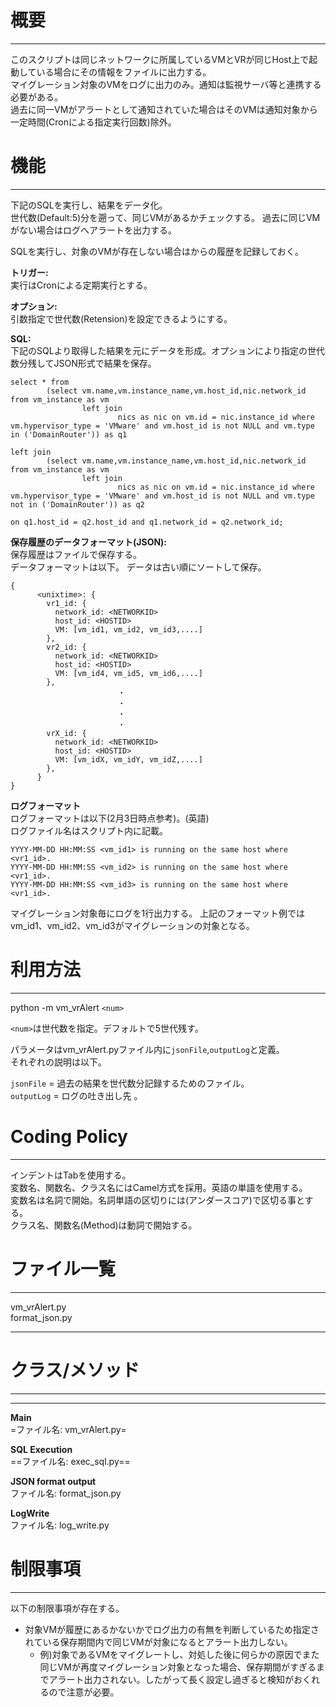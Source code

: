 # 概要  
************
このスクリプトは同じネットワークに所属しているVMとVRが同じHost上で起動している場合にその情報をファイルに出力する。  
マイグレーション対象のVMをログに出力のみ。通知は監視サーバ等と連携する必要がある。  
過去に同一VMがアラートとして通知されていた場合はそのVMは通知対象から一定時間(Cronによる指定実行回数)除外。


# 機能
************
下記のSQLを実行し、結果をデータ化。  
世代数(Default:5)分を遡って、同じVMがあるかチェックする。
過去に同じVMがない場合はログへアラートを出力する。

SQLを実行し、対象のVMが存在しない場合はからの履歴を記録しておく。

**トリガー:**  
実行はCronによる定期実行とする。

**オプション:**  
引数指定で世代数(Retension)を設定できるようにする。

**SQL:**  
下記のSQLより取得した結果を元にデータを形成。オプションにより指定の世代数分残してJSON形式で結果を保存。
```
select * from
        (select vm.name,vm.instance_name,vm.host_id,nic.network_id from vm_instance as vm
                left join
                        nics as nic on vm.id = nic.instance_id where vm.hypervisor_type = 'VMware' and vm.host_id is not NULL and vm.type in ('DomainRouter')) as q1

left join
        (select vm.name,vm.instance_name,vm.host_id,nic.network_id from vm_instance as vm
                left join
                        nics as nic on vm.id = nic.instance_id where vm.hypervisor_type = 'VMware' and vm.host_id is not NULL and vm.type not in ('DomainRouter')) as q2

on q1.host_id = q2.host_id and q1.network_id = q2.network_id;
```

**保存履歴のデータフォーマット(JSON):**  
保存履歴はファイルで保存する。  
データフォーマットは以下。
データは古い順にソートして保存。

```
{
      <unixtime>: {
        vr1_id: {
          network_id: <NETWORKID>
          host_id: <HOSTID>
          VM: [vm_id1, vm_id2, vm_id3,....]
        },
        vr2_id: {
          network_id: <NETWORKID>
          host_id: <HOSTID>
          VM: [vm_id4, vm_id5, vm_id6,....]
        },
                        ・
                        ・
                        ・
                        ・
        vrX_id: {
          network_id: <NETWORKID>
          host_id: <HOSTID>
          VM: [vm_idX, vm_idY, vm_idZ,....]
        },
      }
}
```

**ログフォーマット**  
ログフォーマットは以下(2月3日時点参考)。(英語)  
ログファイル名はスクリプト内に記載。
```
YYYY-MM-DD HH:MM:SS <vm_id1> is running on the same host where <vr1_id>.
YYYY-MM-DD HH:MM:SS <vm_id2> is running on the same host where <vr1_id>.
YYYY-MM-DD HH:MM:SS <vm_id3> is running on the same host where <vr1_id>.
```
マイグレーション対象毎にログを1行出力する。
上記のフォーマット例ではvm_id1、vm_id2、vm_id3がマイグレーションの対象となる。

# 利用方法  
************
python -m vm_vrAlert `<num>`

`<num>`は世代数を指定。デフォルトで5世代残す。

パラメータはvm_vrAlert.pyファイル内に`jsonFile`,`outputLog`と定義。  
それぞれの説明は以下。

`jsonFile` = 過去の結果を世代数分記録するためのファイル。  
`outputLog` =  ログの吐き出し先 。  

# Coding Policy  
************

インデントはTabを使用する。  
変数名、関数名、クラス名にはCamel方式を採用。英語の単語を使用する。  
変数名は名詞で開始。名詞単語の区切りには(アンダースコア)で区切る事とする。  
クラス名、関数名(Method)は動詞で開始する。  


# ファイル一覧
************
vm_vrAlert.py  
format_json.py  


---
# クラス/メソッド  
************
***
**Main**  
=ファイル名: vm_vrAlert.py=


**SQL Execution**  
==ファイル名: exec_sql.py==  

**JSON format output**  
ファイル名: format_json.py  

**LogWrite**  
ファイル名: log_write.py  

# 制限事項
************
以下の制限事項が存在する。
* 対象VMが履歴にあるかないかでログ出力の有無を判断しているため指定されている保存期間内で同じVMが対象になるとアラート出力しない。
    * 例)対象であるVMをマイグレートし、対処した後に何らかの原因でまた同じVMが再度マイグレーション対象となった場合、保存期間がすぎるまでアラート出力されない。したがって長く設定し過ぎると検知がおくれるので注意が必要。
